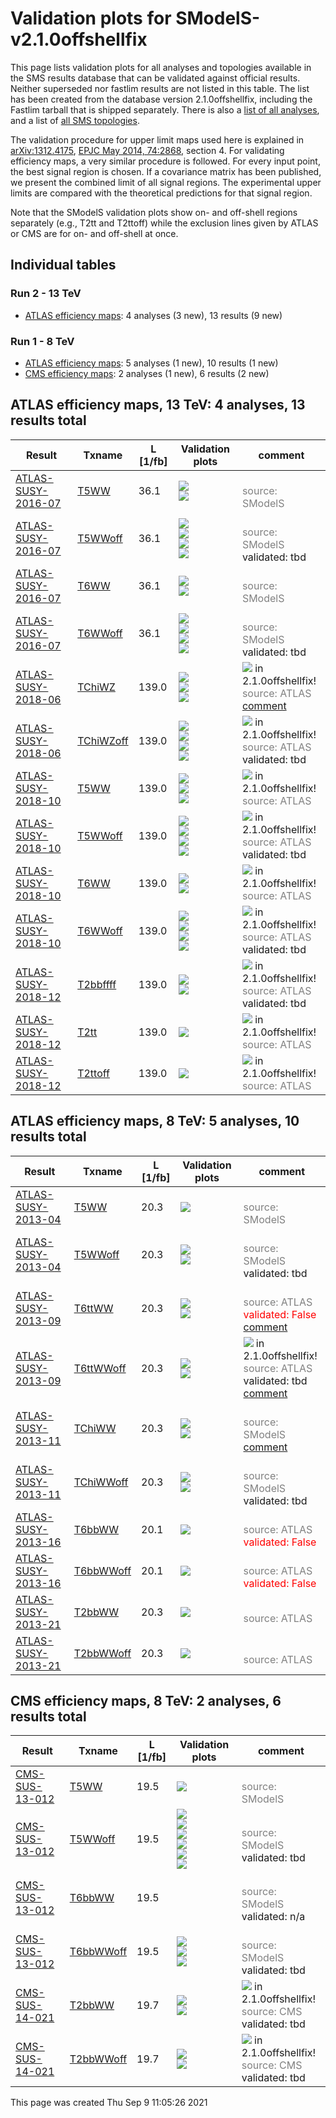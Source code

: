
# Validation plots for SModelS-v2.1.0offshellfix

This page lists validation plots for all analyses and topologies available in
the SMS results database that can be validated against official results.
Neither superseded nor fastlim results are not listed in this table. The list has been created from the
database version 2.1.0offshellfix, including the Fastlim tarball that is shipped separately.
There is also a [list of all analyses](ListOfAnalyses210offshellfix), and
a list of [all SMS topologies](SmsDictionary210offshellfix).

The validation procedure for upper limit maps used here is explained in [arXiv:1312.4175](http://arxiv.org/abs/1312.4175),  [EPJC May 2014, 74:2868](http://link.springer.com/article/10.1140/epjc/s10052-014-2868-5), section 4. For validating efficiency maps, a very similar procedure is followed. For every input point, the best signal region is chosen. If a covariance matrix has been published, we present the combined limit of all signal regions. The experimental upper limits are compared with the theoretical predictions for that signal region.

Note that the SModelS validation plots show on- and off-shell regions
separately (e.g., T2tt and T2ttoff) while the exclusion lines given by ATLAS or
CMS are for on- and off-shell at once.

## Individual tables

### Run 2 - 13 TeV
 * [ATLAS efficiency maps](#ATLASefficiencymaps13): 4 analyses (3 new), 13 results (9 new)

### Run 1 - 8 TeV
 * [ATLAS efficiency maps](#ATLASefficiencymaps8): 5 analyses (1 new), 10 results (1 new)
 * [CMS efficiency maps](#CMSefficiencymaps8): 2 analyses (1 new), 6 results (2 new)


<a name="ATLASefficiencymaps13"></a>
## ATLAS efficiency maps, 13 TeV: 4 analyses, 13 results total

| **Result** | **Txname** | **L [1/fb]** | **Validation plots** | **comment** |
|------------|------------|--------------|----------------------|-------------|
| [ATLAS-SUSY-2016-07](https://atlas.web.cern.ch/Atlas/GROUPS/PHYSICS/PAPERS/SUSY-2016-07/) | [T5WW](SmsDictionary210offshellfix#T5WW)| 36.1|<a href="https://smodels.github.io/validation/210offshellfix/13TeV/ATLAS/ATLAS-SUSY-2016-07-eff/validation/T5WW_2EqMassAx_EqMassB0.5x+0.5y_EqMassCy_pretty.png"><img src="https://smodels.github.io/validation/210offshellfix/13TeV/ATLAS/ATLAS-SUSY-2016-07-eff/validation/T5WW_2EqMassAx_EqMassB0.5x+0.5y_EqMassCy_pretty.png?1472178326" /></a><BR><a href="https://smodels.github.io/validation/210offshellfix/13TeV/ATLAS/ATLAS-SUSY-2016-07-eff/validation/T5WW_2EqMassAx_EqMassBy_EqMassC60.0_pretty.png"><img src="https://smodels.github.io/validation/210offshellfix/13TeV/ATLAS/ATLAS-SUSY-2016-07-eff/validation/T5WW_2EqMassAx_EqMassBy_EqMassC60.0_pretty.png?1472178326" /></a>  |<br><font color='grey'>source: SModelS</font><br> |
| [ATLAS-SUSY-2016-07](https://atlas.web.cern.ch/Atlas/GROUPS/PHYSICS/PAPERS/SUSY-2016-07/) | [T5WWoff](SmsDictionary210offshellfix#T5WWoff)| 36.1|<a href="https://smodels.github.io/validation/210offshellfix/13TeV/ATLAS/ATLAS-SUSY-2016-07-eff/validation/T5WWoff_2EqMassAx_EqMassB0.5x+0.5y_EqMassCy_pretty.png"><img src="https://smodels.github.io/validation/210offshellfix/13TeV/ATLAS/ATLAS-SUSY-2016-07-eff/validation/T5WWoff_2EqMassAx_EqMassB0.5x+0.5y_EqMassCy_pretty.png?1472178326" /></a><BR><a href="https://smodels.github.io/validation/210offshellfix/13TeV/ATLAS/ATLAS-SUSY-2016-07-eff/validation/old/T5WWoff_2EqMassAx_EqMassB0.5x+0.5y_EqMassCy_pretty.png"><img src="https://smodels.github.io/validation/210offshellfix/13TeV/ATLAS/ATLAS-SUSY-2016-07-eff/validation/old/T5WWoff_2EqMassAx_EqMassB0.5x+0.5y_EqMassCy_pretty.png?1472178326" /></a><BR><a href="https://smodels.github.io/validation/210offshellfix/13TeV/ATLAS/ATLAS-SUSY-2016-07-eff/validation/T5WWoff_2EqMassAx_EqMassBy_EqMassC60.0_pretty.png"><img src="https://smodels.github.io/validation/210offshellfix/13TeV/ATLAS/ATLAS-SUSY-2016-07-eff/validation/T5WWoff_2EqMassAx_EqMassBy_EqMassC60.0_pretty.png?1472178326" /></a><BR><a href="https://smodels.github.io/validation/210offshellfix/13TeV/ATLAS/ATLAS-SUSY-2016-07-eff/validation/old/T5WWoff_2EqMassAx_EqMassBy_EqMassC60.0_pretty.png"><img src="https://smodels.github.io/validation/210offshellfix/13TeV/ATLAS/ATLAS-SUSY-2016-07-eff/validation/old/T5WWoff_2EqMassAx_EqMassBy_EqMassC60.0_pretty.png?1472178326" /></a>  |<br><font color='grey'>source: SModelS</font><br>validated: tbd<br> |
| [ATLAS-SUSY-2016-07](https://atlas.web.cern.ch/Atlas/GROUPS/PHYSICS/PAPERS/SUSY-2016-07/) | [T6WW](SmsDictionary210offshellfix#T6WW)| 36.1|<a href="https://smodels.github.io/validation/210offshellfix/13TeV/ATLAS/ATLAS-SUSY-2016-07-eff/validation/T6WW_2EqMassAx_EqMassB0.5x+0.5y_EqMassCy_pretty.png"><img src="https://smodels.github.io/validation/210offshellfix/13TeV/ATLAS/ATLAS-SUSY-2016-07-eff/validation/T6WW_2EqMassAx_EqMassB0.5x+0.5y_EqMassCy_pretty.png?1472178326" /></a><BR><a href="https://smodels.github.io/validation/210offshellfix/13TeV/ATLAS/ATLAS-SUSY-2016-07-eff/validation/T6WW_2EqMassAx_EqMassBy_EqMassC60.0_pretty.png"><img src="https://smodels.github.io/validation/210offshellfix/13TeV/ATLAS/ATLAS-SUSY-2016-07-eff/validation/T6WW_2EqMassAx_EqMassBy_EqMassC60.0_pretty.png?1472178326" /></a>  |<br><font color='grey'>source: SModelS</font><br> |
| [ATLAS-SUSY-2016-07](https://atlas.web.cern.ch/Atlas/GROUPS/PHYSICS/PAPERS/SUSY-2016-07/) | [T6WWoff](SmsDictionary210offshellfix#T6WWoff)| 36.1|<a href="https://smodels.github.io/validation/210offshellfix/13TeV/ATLAS/ATLAS-SUSY-2016-07-eff/validation/T6WWoff_2EqMassAx_EqMassB0.5x+0.5y_EqMassCy_pretty.png"><img src="https://smodels.github.io/validation/210offshellfix/13TeV/ATLAS/ATLAS-SUSY-2016-07-eff/validation/T6WWoff_2EqMassAx_EqMassB0.5x+0.5y_EqMassCy_pretty.png?1472178326" /></a><BR><a href="https://smodels.github.io/validation/210offshellfix/13TeV/ATLAS/ATLAS-SUSY-2016-07-eff/validation/old/T6WWoff_2EqMassAx_EqMassB0.5x+0.5y_EqMassCy_pretty.png"><img src="https://smodels.github.io/validation/210offshellfix/13TeV/ATLAS/ATLAS-SUSY-2016-07-eff/validation/old/T6WWoff_2EqMassAx_EqMassB0.5x+0.5y_EqMassCy_pretty.png?1472178326" /></a><BR><a href="https://smodels.github.io/validation/210offshellfix/13TeV/ATLAS/ATLAS-SUSY-2016-07-eff/validation/T6WWoff_2EqMassAx_EqMassBy_EqMassC60.0_pretty.png"><img src="https://smodels.github.io/validation/210offshellfix/13TeV/ATLAS/ATLAS-SUSY-2016-07-eff/validation/T6WWoff_2EqMassAx_EqMassBy_EqMassC60.0_pretty.png?1472178326" /></a><BR><a href="https://smodels.github.io/validation/210offshellfix/13TeV/ATLAS/ATLAS-SUSY-2016-07-eff/validation/old/T6WWoff_2EqMassAx_EqMassBy_EqMassC60.0_pretty.png"><img src="https://smodels.github.io/validation/210offshellfix/13TeV/ATLAS/ATLAS-SUSY-2016-07-eff/validation/old/T6WWoff_2EqMassAx_EqMassBy_EqMassC60.0_pretty.png?1472178326" /></a>  |<br><font color='grey'>source: SModelS</font><br>validated: tbd<br> |
| [ATLAS-SUSY-2018-06](https://atlas.web.cern.ch/Atlas/GROUPS/PHYSICS/PAPERS/SUSY-2018-06/) | [TChiWZ](SmsDictionary210offshellfix#TChiWZ)| 139.0|<a href="https://smodels.github.io/validation/210offshellfix/13TeV/ATLAS/ATLAS-SUSY-2018-06-eff/validation/TChiWZ_2EqMassAx_EqMassBy_combined_pretty.png"><img src="https://smodels.github.io/validation/210offshellfix/13TeV/ATLAS/ATLAS-SUSY-2018-06-eff/validation/TChiWZ_2EqMassAx_EqMassBy_combined_pretty.png?1472178326" /></a><BR><a href="https://smodels.github.io/validation/210offshellfix/13TeV/ATLAS/ATLAS-SUSY-2018-06-eff/validation/old/TChiWZ_2EqMassAx_EqMassBy_combined_pretty.png"><img src="https://smodels.github.io/validation/210offshellfix/13TeV/ATLAS/ATLAS-SUSY-2018-06-eff/validation/old/TChiWZ_2EqMassAx_EqMassBy_combined_pretty.png?1472178326" /></a><BR><a href="https://smodels.github.io/validation/210offshellfix/13TeV/ATLAS/ATLAS-SUSY-2018-06-eff/validation/TChiWZ_2EqMassAx_EqMassBy_pretty.png"><img src="https://smodels.github.io/validation/210offshellfix/13TeV/ATLAS/ATLAS-SUSY-2018-06-eff/validation/TChiWZ_2EqMassAx_EqMassBy_pretty.png?1472178326" /></a>  | <img src="https://smodels.github.io/pics/new.png" /> in 2.1.0offshellfix! <br><font color='grey'>source: ATLAS</font><br>[comment](https://smodels.github.io/validation/210offshellfix/13TeV/ATLAS/ATLAS-SUSY-2018-06-eff/validation/TChiWZ.txt) |
| [ATLAS-SUSY-2018-06](https://atlas.web.cern.ch/Atlas/GROUPS/PHYSICS/PAPERS/SUSY-2018-06/) | [TChiWZoff](SmsDictionary210offshellfix#TChiWZoff)| 139.0|<a href="https://smodels.github.io/validation/210offshellfix/13TeV/ATLAS/ATLAS-SUSY-2018-06-eff/validation/TChiWZoff_2EqMassAx_EqMassBy_combined_pretty.png"><img src="https://smodels.github.io/validation/210offshellfix/13TeV/ATLAS/ATLAS-SUSY-2018-06-eff/validation/TChiWZoff_2EqMassAx_EqMassBy_combined_pretty.png?1472178326" /></a><BR><a href="https://smodels.github.io/validation/210offshellfix/13TeV/ATLAS/ATLAS-SUSY-2018-06-eff/validation/old/TChiWZoff_2EqMassAx_EqMassBy_combined_pretty.png"><img src="https://smodels.github.io/validation/210offshellfix/13TeV/ATLAS/ATLAS-SUSY-2018-06-eff/validation/old/TChiWZoff_2EqMassAx_EqMassBy_combined_pretty.png?1472178326" /></a><BR><a href="https://smodels.github.io/validation/210offshellfix/13TeV/ATLAS/ATLAS-SUSY-2018-06-eff/validation/TChiWZoff_2EqMassAx_EqMassBy_pretty.png"><img src="https://smodels.github.io/validation/210offshellfix/13TeV/ATLAS/ATLAS-SUSY-2018-06-eff/validation/TChiWZoff_2EqMassAx_EqMassBy_pretty.png?1472178326" /></a><BR><a href="https://smodels.github.io/validation/210offshellfix/13TeV/ATLAS/ATLAS-SUSY-2018-06-eff/validation/old/TChiWZoff_2EqMassAx_EqMassBy_pretty.png"><img src="https://smodels.github.io/validation/210offshellfix/13TeV/ATLAS/ATLAS-SUSY-2018-06-eff/validation/old/TChiWZoff_2EqMassAx_EqMassBy_pretty.png?1472178326" /></a>  | <img src="https://smodels.github.io/pics/new.png" /> in 2.1.0offshellfix! <br><font color='grey'>source: ATLAS</font><br>validated: tbd<br> |
| [ATLAS-SUSY-2018-10](https://atlas.web.cern.ch/Atlas/GROUPS/PHYSICS/PAPERS/SUSY-2018-10/) | [T5WW](SmsDictionary210offshellfix#T5WW)| 139.0|<a href="https://smodels.github.io/validation/210offshellfix/13TeV/ATLAS/ATLAS-SUSY-2018-10-eff/validation/T5WW_2EqMassAx_EqMassB0.5x+0.5y_EqMassCy_pretty.png"><img src="https://smodels.github.io/validation/210offshellfix/13TeV/ATLAS/ATLAS-SUSY-2018-10-eff/validation/T5WW_2EqMassAx_EqMassB0.5x+0.5y_EqMassCy_pretty.png?1472178326" /></a><BR><a href="https://smodels.github.io/validation/210offshellfix/13TeV/ATLAS/ATLAS-SUSY-2018-10-eff/validation/T5WW_2EqMassAx_EqMassBy_EqMassC60.0_pretty.png"><img src="https://smodels.github.io/validation/210offshellfix/13TeV/ATLAS/ATLAS-SUSY-2018-10-eff/validation/T5WW_2EqMassAx_EqMassBy_EqMassC60.0_pretty.png?1472178326" /></a><BR><a href="https://smodels.github.io/validation/210offshellfix/13TeV/ATLAS/ATLAS-SUSY-2018-10-eff/validation/T5WW_2EqMassAx_EqMassBy_EqMassC60_pretty.png"><img src="https://smodels.github.io/validation/210offshellfix/13TeV/ATLAS/ATLAS-SUSY-2018-10-eff/validation/T5WW_2EqMassAx_EqMassBy_EqMassC60_pretty.png?1472178326" /></a>  | <img src="https://smodels.github.io/pics/new.png" /> in 2.1.0offshellfix! <br><font color='grey'>source: ATLAS</font><br> |
| [ATLAS-SUSY-2018-10](https://atlas.web.cern.ch/Atlas/GROUPS/PHYSICS/PAPERS/SUSY-2018-10/) | [T5WWoff](SmsDictionary210offshellfix#T5WWoff)| 139.0|<a href="https://smodels.github.io/validation/210offshellfix/13TeV/ATLAS/ATLAS-SUSY-2018-10-eff/validation/T5WWoff_2EqMassAx_EqMassB0.5x+0.5y_EqMassCy_pretty.png"><img src="https://smodels.github.io/validation/210offshellfix/13TeV/ATLAS/ATLAS-SUSY-2018-10-eff/validation/T5WWoff_2EqMassAx_EqMassB0.5x+0.5y_EqMassCy_pretty.png?1472178326" /></a><BR><a href="https://smodels.github.io/validation/210offshellfix/13TeV/ATLAS/ATLAS-SUSY-2018-10-eff/validation/old/T5WWoff_2EqMassAx_EqMassB0.5x+0.5y_EqMassCy_pretty.png"><img src="https://smodels.github.io/validation/210offshellfix/13TeV/ATLAS/ATLAS-SUSY-2018-10-eff/validation/old/T5WWoff_2EqMassAx_EqMassB0.5x+0.5y_EqMassCy_pretty.png?1472178326" /></a><BR><a href="https://smodels.github.io/validation/210offshellfix/13TeV/ATLAS/ATLAS-SUSY-2018-10-eff/validation/T5WWoff_2EqMassAx_EqMassBy_EqMassC60_pretty.png"><img src="https://smodels.github.io/validation/210offshellfix/13TeV/ATLAS/ATLAS-SUSY-2018-10-eff/validation/T5WWoff_2EqMassAx_EqMassBy_EqMassC60_pretty.png?1472178326" /></a><BR><a href="https://smodels.github.io/validation/210offshellfix/13TeV/ATLAS/ATLAS-SUSY-2018-10-eff/validation/old/T5WWoff_2EqMassAx_EqMassBy_EqMassC60_pretty.png"><img src="https://smodels.github.io/validation/210offshellfix/13TeV/ATLAS/ATLAS-SUSY-2018-10-eff/validation/old/T5WWoff_2EqMassAx_EqMassBy_EqMassC60_pretty.png?1472178326" /></a>  | <img src="https://smodels.github.io/pics/new.png" /> in 2.1.0offshellfix! <br><font color='grey'>source: ATLAS</font><br>validated: tbd<br> |
| [ATLAS-SUSY-2018-10](https://atlas.web.cern.ch/Atlas/GROUPS/PHYSICS/PAPERS/SUSY-2018-10/) | [T6WW](SmsDictionary210offshellfix#T6WW)| 139.0|<a href="https://smodels.github.io/validation/210offshellfix/13TeV/ATLAS/ATLAS-SUSY-2018-10-eff/validation/T6WW_2EqMassAx_EqMassB0.5x+0.5y_EqMassCy_pretty.png"><img src="https://smodels.github.io/validation/210offshellfix/13TeV/ATLAS/ATLAS-SUSY-2018-10-eff/validation/T6WW_2EqMassAx_EqMassB0.5x+0.5y_EqMassCy_pretty.png?1472178326" /></a><BR><a href="https://smodels.github.io/validation/210offshellfix/13TeV/ATLAS/ATLAS-SUSY-2018-10-eff/validation/T6WW_2EqMassAx_EqMassBy_EqMassC60_pretty.png"><img src="https://smodels.github.io/validation/210offshellfix/13TeV/ATLAS/ATLAS-SUSY-2018-10-eff/validation/T6WW_2EqMassAx_EqMassBy_EqMassC60_pretty.png?1472178326" /></a>  | <img src="https://smodels.github.io/pics/new.png" /> in 2.1.0offshellfix! <br><font color='grey'>source: ATLAS</font><br> |
| [ATLAS-SUSY-2018-10](https://atlas.web.cern.ch/Atlas/GROUPS/PHYSICS/PAPERS/SUSY-2018-10/) | [T6WWoff](SmsDictionary210offshellfix#T6WWoff)| 139.0|<a href="https://smodels.github.io/validation/210offshellfix/13TeV/ATLAS/ATLAS-SUSY-2018-10-eff/validation/T6WWoff_2EqMassAx_EqMassB0.5x+0.5y_EqMassCy_pretty.png"><img src="https://smodels.github.io/validation/210offshellfix/13TeV/ATLAS/ATLAS-SUSY-2018-10-eff/validation/T6WWoff_2EqMassAx_EqMassB0.5x+0.5y_EqMassCy_pretty.png?1472178326" /></a><BR><a href="https://smodels.github.io/validation/210offshellfix/13TeV/ATLAS/ATLAS-SUSY-2018-10-eff/validation/old/T6WWoff_2EqMassAx_EqMassB0.5x+0.5y_EqMassCy_pretty.png"><img src="https://smodels.github.io/validation/210offshellfix/13TeV/ATLAS/ATLAS-SUSY-2018-10-eff/validation/old/T6WWoff_2EqMassAx_EqMassB0.5x+0.5y_EqMassCy_pretty.png?1472178326" /></a><BR><a href="https://smodels.github.io/validation/210offshellfix/13TeV/ATLAS/ATLAS-SUSY-2018-10-eff/validation/T6WWoff_2EqMassAx_EqMassBy_EqMassC60_pretty.png"><img src="https://smodels.github.io/validation/210offshellfix/13TeV/ATLAS/ATLAS-SUSY-2018-10-eff/validation/T6WWoff_2EqMassAx_EqMassBy_EqMassC60_pretty.png?1472178326" /></a><BR><a href="https://smodels.github.io/validation/210offshellfix/13TeV/ATLAS/ATLAS-SUSY-2018-10-eff/validation/old/T6WWoff_2EqMassAx_EqMassBy_EqMassC60_pretty.png"><img src="https://smodels.github.io/validation/210offshellfix/13TeV/ATLAS/ATLAS-SUSY-2018-10-eff/validation/old/T6WWoff_2EqMassAx_EqMassBy_EqMassC60_pretty.png?1472178326" /></a>  | <img src="https://smodels.github.io/pics/new.png" /> in 2.1.0offshellfix! <br><font color='grey'>source: ATLAS</font><br>validated: tbd<br> |
| [ATLAS-SUSY-2018-12](https://atlas.web.cern.ch/Atlas/GROUPS/PHYSICS/PAPERS/SUSY-2018-12/) | [T2bbffff](SmsDictionary210offshellfix#T2bbffff)| 139.0|<a href="https://smodels.github.io/validation/210offshellfix/13TeV/ATLAS/ATLAS-SUSY-2018-12-eff/validation/T2bbffff_2EqMassAx_EqMassBy_pretty.png"><img src="https://smodels.github.io/validation/210offshellfix/13TeV/ATLAS/ATLAS-SUSY-2018-12-eff/validation/T2bbffff_2EqMassAx_EqMassBy_pretty.png?1472178326" /></a><BR><a href="https://smodels.github.io/validation/210offshellfix/13TeV/ATLAS/ATLAS-SUSY-2018-12-eff/validation/old/T2bbffff_2EqMassAx_EqMassBy_pretty.png"><img src="https://smodels.github.io/validation/210offshellfix/13TeV/ATLAS/ATLAS-SUSY-2018-12-eff/validation/old/T2bbffff_2EqMassAx_EqMassBy_pretty.png?1472178326" /></a>  | <img src="https://smodels.github.io/pics/new.png" /> in 2.1.0offshellfix! <br><font color='grey'>source: ATLAS</font><br>validated: tbd<br> |
| [ATLAS-SUSY-2018-12](https://atlas.web.cern.ch/Atlas/GROUPS/PHYSICS/PAPERS/SUSY-2018-12/) | [T2tt](SmsDictionary210offshellfix#T2tt)| 139.0|<a href="https://smodels.github.io/validation/210offshellfix/13TeV/ATLAS/ATLAS-SUSY-2018-12-eff/validation/T2tt_2EqMassAx_EqMassBy_pretty.png"><img src="https://smodels.github.io/validation/210offshellfix/13TeV/ATLAS/ATLAS-SUSY-2018-12-eff/validation/T2tt_2EqMassAx_EqMassBy_pretty.png?1472178326" /></a>  | <img src="https://smodels.github.io/pics/new.png" /> in 2.1.0offshellfix! <br><font color='grey'>source: ATLAS</font><br> |
| [ATLAS-SUSY-2018-12](https://atlas.web.cern.ch/Atlas/GROUPS/PHYSICS/PAPERS/SUSY-2018-12/) | [T2ttoff](SmsDictionary210offshellfix#T2ttoff)| 139.0|<a href="https://smodels.github.io/validation/210offshellfix/13TeV/ATLAS/ATLAS-SUSY-2018-12-eff/validation/T2ttoff_2EqMassAx_EqMassBy_pretty.png"><img src="https://smodels.github.io/validation/210offshellfix/13TeV/ATLAS/ATLAS-SUSY-2018-12-eff/validation/T2ttoff_2EqMassAx_EqMassBy_pretty.png?1472178326" /></a>  | <img src="https://smodels.github.io/pics/new.png" /> in 2.1.0offshellfix! <br><font color='grey'>source: ATLAS</font><br> |


<a name="ATLASefficiencymaps8"></a>
## ATLAS efficiency maps, 8 TeV: 5 analyses, 10 results total

| **Result** | **Txname** | **L [1/fb]** | **Validation plots** | **comment** |
|------------|------------|--------------|----------------------|-------------|
| [ATLAS-SUSY-2013-04](https://atlas.web.cern.ch/Atlas/GROUPS/PHYSICS/PAPERS/SUSY-2013-04/) | [T5WW](SmsDictionary210offshellfix#T5WW)| 20.3|<a href="https://smodels.github.io/validation/210offshellfix/8TeV/ATLAS/ATLAS-SUSY-2013-04-eff/validation/T5WW_2EqMassAx_EqMassB0.5x+0.5y_EqMassCy_pretty.png"><img src="https://smodels.github.io/validation/210offshellfix/8TeV/ATLAS/ATLAS-SUSY-2013-04-eff/validation/T5WW_2EqMassAx_EqMassB0.5x+0.5y_EqMassCy_pretty.png?1472178326" /></a>  |<br><font color='grey'>source: SModelS</font><br> |
| [ATLAS-SUSY-2013-04](https://atlas.web.cern.ch/Atlas/GROUPS/PHYSICS/PAPERS/SUSY-2013-04/) | [T5WWoff](SmsDictionary210offshellfix#T5WWoff)| 20.3|<a href="https://smodels.github.io/validation/210offshellfix/8TeV/ATLAS/ATLAS-SUSY-2013-04-eff/validation/T5WWoff_2EqMassAx_EqMassB0.5x+0.5y_EqMassCy_pretty.png"><img src="https://smodels.github.io/validation/210offshellfix/8TeV/ATLAS/ATLAS-SUSY-2013-04-eff/validation/T5WWoff_2EqMassAx_EqMassB0.5x+0.5y_EqMassCy_pretty.png?1472178326" /></a><BR><a href="https://smodels.github.io/validation/210offshellfix/8TeV/ATLAS/ATLAS-SUSY-2013-04-eff/validation/old/T5WWoff_2EqMassAx_EqMassB0.5x+0.5y_EqMassCy_pretty.png"><img src="https://smodels.github.io/validation/210offshellfix/8TeV/ATLAS/ATLAS-SUSY-2013-04-eff/validation/old/T5WWoff_2EqMassAx_EqMassB0.5x+0.5y_EqMassCy_pretty.png?1472178326" /></a>  |<br><font color='grey'>source: SModelS</font><br>validated: tbd<br> |
| [ATLAS-SUSY-2013-09](https://atlas.web.cern.ch/Atlas/GROUPS/PHYSICS/PAPERS/SUSY-2013-09/) | [T6ttWW](SmsDictionary210offshellfix#T6ttWW)| 20.3|<a href="https://smodels.github.io/validation/210offshellfix/8TeV/ATLAS/ATLAS-SUSY-2013-09-eff/validation/T6ttWW_2EqMassAx_EqMassB2y_EqMassCy_pretty.png"><img src="https://smodels.github.io/validation/210offshellfix/8TeV/ATLAS/ATLAS-SUSY-2013-09-eff/validation/T6ttWW_2EqMassAx_EqMassB2y_EqMassCy_pretty.png?1472178326" /></a><BR><a href="https://smodels.github.io/validation/210offshellfix/8TeV/ATLAS/ATLAS-SUSY-2013-09-eff/validation/T6ttWW_2EqMassAx_EqMassBy_EqMassC60.0_pretty.png"><img src="https://smodels.github.io/validation/210offshellfix/8TeV/ATLAS/ATLAS-SUSY-2013-09-eff/validation/T6ttWW_2EqMassAx_EqMassBy_EqMassC60.0_pretty.png?1472178326" /></a>  |<br><font color='grey'>source: ATLAS</font><br><font color='red'>validated: False</font><br>[comment](https://smodels.github.io/validation/210offshellfix/8TeV/ATLAS/ATLAS-SUSY-2013-09-eff/validation/T6ttWW.txt) |
| [ATLAS-SUSY-2013-09](https://atlas.web.cern.ch/Atlas/GROUPS/PHYSICS/PAPERS/SUSY-2013-09/) | [T6ttWWoff](SmsDictionary210offshellfix#T6ttWWoff)| 20.3|<a href="https://smodels.github.io/validation/210offshellfix/8TeV/ATLAS/ATLAS-SUSY-2013-09-eff/validation/T6ttWWoff_2EqMassAx_EqMassB2y_EqMassCy_pretty.png"><img src="https://smodels.github.io/validation/210offshellfix/8TeV/ATLAS/ATLAS-SUSY-2013-09-eff/validation/T6ttWWoff_2EqMassAx_EqMassB2y_EqMassCy_pretty.png?1472178326" /></a><BR><a href="https://smodels.github.io/validation/210offshellfix/8TeV/ATLAS/ATLAS-SUSY-2013-09-eff/validation/old/T6ttWWoff_2EqMassAx_EqMassB2y_EqMassCy_pretty.png"><img src="https://smodels.github.io/validation/210offshellfix/8TeV/ATLAS/ATLAS-SUSY-2013-09-eff/validation/old/T6ttWWoff_2EqMassAx_EqMassB2y_EqMassCy_pretty.png?1472178326" /></a>  | <img src="https://smodels.github.io/pics/new.png" /> in 2.1.0offshellfix! <br><font color='grey'>source: ATLAS</font><br>validated: tbd<br>[comment](https://smodels.github.io/validation/210offshellfix/8TeV/ATLAS/ATLAS-SUSY-2013-09-eff/validation/T6ttWWoff.txt) |
| [ATLAS-SUSY-2013-11](https://atlas.web.cern.ch/Atlas/GROUPS/PHYSICS/PAPERS/SUSY-2013-11/) | [TChiWW](SmsDictionary210offshellfix#TChiWW)| 20.3|<a href="https://smodels.github.io/validation/210offshellfix/8TeV/ATLAS/ATLAS-SUSY-2013-11-eff/validation/TChiWW_2EqMassAx_EqMassBy_pretty.png"><img src="https://smodels.github.io/validation/210offshellfix/8TeV/ATLAS/ATLAS-SUSY-2013-11-eff/validation/TChiWW_2EqMassAx_EqMassBy_pretty.png?1472178326" /></a><BR><a href="https://smodels.github.io/validation/210offshellfix/8TeV/ATLAS/ATLAS-SUSY-2013-11-eff/validation/old/TChiWW_2EqMassAx_EqMassBy_pretty.png"><img src="https://smodels.github.io/validation/210offshellfix/8TeV/ATLAS/ATLAS-SUSY-2013-11-eff/validation/old/TChiWW_2EqMassAx_EqMassBy_pretty.png?1472178326" /></a>  |<br><font color='grey'>source: SModelS</font><br>[comment](https://smodels.github.io/validation/210offshellfix/8TeV/ATLAS/ATLAS-SUSY-2013-11-eff/validation/TChiWW.txt) |
| [ATLAS-SUSY-2013-11](https://atlas.web.cern.ch/Atlas/GROUPS/PHYSICS/PAPERS/SUSY-2013-11/) | [TChiWWoff](SmsDictionary210offshellfix#TChiWWoff)| 20.3|<a href="https://smodels.github.io/validation/210offshellfix/8TeV/ATLAS/ATLAS-SUSY-2013-11-eff/validation/TChiWWoff_2EqMassAx_EqMassBy_pretty.png"><img src="https://smodels.github.io/validation/210offshellfix/8TeV/ATLAS/ATLAS-SUSY-2013-11-eff/validation/TChiWWoff_2EqMassAx_EqMassBy_pretty.png?1472178326" /></a><BR><a href="https://smodels.github.io/validation/210offshellfix/8TeV/ATLAS/ATLAS-SUSY-2013-11-eff/validation/old/TChiWWoff_2EqMassAx_EqMassBy_pretty.png"><img src="https://smodels.github.io/validation/210offshellfix/8TeV/ATLAS/ATLAS-SUSY-2013-11-eff/validation/old/TChiWWoff_2EqMassAx_EqMassBy_pretty.png?1472178326" /></a>  |<br><font color='grey'>source: SModelS</font><br>validated: tbd<br> |
| [ATLAS-SUSY-2013-16](https://atlas.web.cern.ch/Atlas/GROUPS/PHYSICS/PAPERS/SUSY-2013-16/) | [T6bbWW](SmsDictionary210offshellfix#T6bbWW)| 20.1|<a href="https://smodels.github.io/validation/210offshellfix/8TeV/ATLAS/ATLAS-SUSY-2013-16-eff/validation/T6bbWW_2EqMassAx_EqMassB2y_EqMassCy_pretty.png"><img src="https://smodels.github.io/validation/210offshellfix/8TeV/ATLAS/ATLAS-SUSY-2013-16-eff/validation/T6bbWW_2EqMassAx_EqMassB2y_EqMassCy_pretty.png?1472178326" /></a>  |<br><font color='grey'>source: ATLAS</font><br><font color='red'>validated: False</font><br> |
| [ATLAS-SUSY-2013-16](https://atlas.web.cern.ch/Atlas/GROUPS/PHYSICS/PAPERS/SUSY-2013-16/) | [T6bbWWoff](SmsDictionary210offshellfix#T6bbWWoff)| 20.1|<a href="https://smodels.github.io/validation/210offshellfix/8TeV/ATLAS/ATLAS-SUSY-2013-16-eff/validation/T6bbWWoff_2EqMassAx_EqMassB2y_EqMassCy_pretty.png"><img src="https://smodels.github.io/validation/210offshellfix/8TeV/ATLAS/ATLAS-SUSY-2013-16-eff/validation/T6bbWWoff_2EqMassAx_EqMassB2y_EqMassCy_pretty.png?1472178326" /></a>  |<br><font color='grey'>source: ATLAS</font><br><font color='red'>validated: False</font><br> |
| [ATLAS-SUSY-2013-21](https://atlas.web.cern.ch/Atlas/GROUPS/PHYSICS/PAPERS/SUSY-2013-21/) | [T2bbWW](SmsDictionary210offshellfix#T2bbWW)| 20.3|<a href="https://smodels.github.io/validation/210offshellfix/8TeV/ATLAS/ATLAS-SUSY-2013-21-eff/validation/T2bbWW_2EqMassAx_EqMassBy_pretty.png"><img src="https://smodels.github.io/validation/210offshellfix/8TeV/ATLAS/ATLAS-SUSY-2013-21-eff/validation/T2bbWW_2EqMassAx_EqMassBy_pretty.png?1472178326" /></a>  |<br><font color='grey'>source: ATLAS</font><br> |
| [ATLAS-SUSY-2013-21](https://atlas.web.cern.ch/Atlas/GROUPS/PHYSICS/PAPERS/SUSY-2013-21/) | [T2bbWWoff](SmsDictionary210offshellfix#T2bbWWoff)| 20.3|<a href="https://smodels.github.io/validation/210offshellfix/8TeV/ATLAS/ATLAS-SUSY-2013-21-eff/validation/T2bbWWoff_2EqMassAx_EqMassBy_pretty.png"><img src="https://smodels.github.io/validation/210offshellfix/8TeV/ATLAS/ATLAS-SUSY-2013-21-eff/validation/T2bbWWoff_2EqMassAx_EqMassBy_pretty.png?1472178326" /></a>  |<br><font color='grey'>source: ATLAS</font><br> |


<a name="CMSefficiencymaps8"></a>
## CMS efficiency maps, 8 TeV: 2 analyses, 6 results total

| **Result** | **Txname** | **L [1/fb]** | **Validation plots** | **comment** |
|------------|------------|--------------|----------------------|-------------|
| [CMS-SUS-13-012](https://twiki.cern.ch/twiki/bin/view/CMSPublic/PhysicsResultsSUS13012) | [T5WW](SmsDictionary210offshellfix#T5WW)| 19.5|<a href="https://smodels.github.io/validation/210offshellfix/8TeV/CMS/CMS-SUS-13-012-eff/validation/T5WW_2EqMassAx_EqMassB0.5x+0.5y_EqMassCy_pretty.png"><img src="https://smodels.github.io/validation/210offshellfix/8TeV/CMS/CMS-SUS-13-012-eff/validation/T5WW_2EqMassAx_EqMassB0.5x+0.5y_EqMassCy_pretty.png?1472178326" /></a>  |<br><font color='grey'>source: SModelS</font><br> |
| [CMS-SUS-13-012](https://twiki.cern.ch/twiki/bin/view/CMSPublic/PhysicsResultsSUS13012) | [T5WWoff](SmsDictionary210offshellfix#T5WWoff)| 19.5|<a href="https://smodels.github.io/validation/210offshellfix/8TeV/CMS/CMS-SUS-13-012-eff/validation/T5WWoff_2EqMassAx_EqMassB0.05x+0.95y_EqMassCy_pretty.png"><img src="https://smodels.github.io/validation/210offshellfix/8TeV/CMS/CMS-SUS-13-012-eff/validation/T5WWoff_2EqMassAx_EqMassB0.05x+0.95y_EqMassCy_pretty.png?1472178326" /></a><BR><a href="https://smodels.github.io/validation/210offshellfix/8TeV/CMS/CMS-SUS-13-012-eff/validation/old/T5WWoff_2EqMassAx_EqMassB0.05x+0.95y_EqMassCy_pretty.png"><img src="https://smodels.github.io/validation/210offshellfix/8TeV/CMS/CMS-SUS-13-012-eff/validation/old/T5WWoff_2EqMassAx_EqMassB0.05x+0.95y_EqMassCy_pretty.png?1472178326" /></a><BR><a href="https://smodels.github.io/validation/210offshellfix/8TeV/CMS/CMS-SUS-13-012-eff/validation/T5WWoff_2EqMassAx_EqMassB0.5x+0.5y_EqMassCy_pretty.png"><img src="https://smodels.github.io/validation/210offshellfix/8TeV/CMS/CMS-SUS-13-012-eff/validation/T5WWoff_2EqMassAx_EqMassB0.5x+0.5y_EqMassCy_pretty.png?1472178326" /></a><BR><a href="https://smodels.github.io/validation/210offshellfix/8TeV/CMS/CMS-SUS-13-012-eff/validation/old/T5WWoff_2EqMassAx_EqMassB0.5x+0.5y_EqMassCy_pretty.png"><img src="https://smodels.github.io/validation/210offshellfix/8TeV/CMS/CMS-SUS-13-012-eff/validation/old/T5WWoff_2EqMassAx_EqMassB0.5x+0.5y_EqMassCy_pretty.png?1472178326" /></a><BR><a href="https://smodels.github.io/validation/210offshellfix/8TeV/CMS/CMS-SUS-13-012-eff/validation/T5WWoff_2EqMassAx_EqMassBy+10_EqMassCy_pretty.png"><img src="https://smodels.github.io/validation/210offshellfix/8TeV/CMS/CMS-SUS-13-012-eff/validation/T5WWoff_2EqMassAx_EqMassBy+10_EqMassCy_pretty.png?1472178326" /></a><BR><a href="https://smodels.github.io/validation/210offshellfix/8TeV/CMS/CMS-SUS-13-012-eff/validation/old/T5WWoff_2EqMassAx_EqMassBy+10_EqMassCy_pretty.png"><img src="https://smodels.github.io/validation/210offshellfix/8TeV/CMS/CMS-SUS-13-012-eff/validation/old/T5WWoff_2EqMassAx_EqMassBy+10_EqMassCy_pretty.png?1472178326" /></a>  |<br><font color='grey'>source: SModelS</font><br>validated: tbd<br> |
| [CMS-SUS-13-012](https://twiki.cern.ch/twiki/bin/view/CMSPublic/PhysicsResultsSUS13012) | [T6bbWW](SmsDictionary210offshellfix#T6bbWW)| 19.5|  |<br><font color='grey'>source: SModelS</font><br>validated: n/a<br> |
| [CMS-SUS-13-012](https://twiki.cern.ch/twiki/bin/view/CMSPublic/PhysicsResultsSUS13012) | [T6bbWWoff](SmsDictionary210offshellfix#T6bbWWoff)| 19.5|<a href="https://smodels.github.io/validation/210offshellfix/8TeV/CMS/CMS-SUS-13-012-eff/validation/T6bbWWoff_2EqMassAx_EqMassB0.1x+0.9y_EqMassCy_pretty.png"><img src="https://smodels.github.io/validation/210offshellfix/8TeV/CMS/CMS-SUS-13-012-eff/validation/T6bbWWoff_2EqMassAx_EqMassB0.1x+0.9y_EqMassCy_pretty.png?1472178326" /></a><BR><a href="https://smodels.github.io/validation/210offshellfix/8TeV/CMS/CMS-SUS-13-012-eff/validation/T6bbWWoff_2EqMassAx_EqMassB0.5x+0.5y_EqMassCy_pretty.png"><img src="https://smodels.github.io/validation/210offshellfix/8TeV/CMS/CMS-SUS-13-012-eff/validation/T6bbWWoff_2EqMassAx_EqMassB0.5x+0.5y_EqMassCy_pretty.png?1472178326" /></a><BR><a href="https://smodels.github.io/validation/210offshellfix/8TeV/CMS/CMS-SUS-13-012-eff/validation/T6bbWWoff_2EqMassAx_EqMassBy+10_EqMassCy_pretty.png"><img src="https://smodels.github.io/validation/210offshellfix/8TeV/CMS/CMS-SUS-13-012-eff/validation/T6bbWWoff_2EqMassAx_EqMassBy+10_EqMassCy_pretty.png?1472178326" /></a>  |<br><font color='grey'>source: SModelS</font><br>validated: tbd<br> |
| [CMS-SUS-14-021](https://twiki.cern.ch/twiki/bin/view/CMSPublic/PhysicsResultsSUS14021) | [T2bbWW](SmsDictionary210offshellfix#T2bbWW)| 19.7|<a href="https://smodels.github.io/validation/210offshellfix/8TeV/CMS/CMS-SUS-14-021-eff/validation/T2bbWW_2EqMassAx_EqMassBy_pretty.png"><img src="https://smodels.github.io/validation/210offshellfix/8TeV/CMS/CMS-SUS-14-021-eff/validation/T2bbWW_2EqMassAx_EqMassBy_pretty.png?1472178326" /></a><BR><a href="https://smodels.github.io/validation/210offshellfix/8TeV/CMS/CMS-SUS-14-021-eff/validation/old/T2bbWW_2EqMassAx_EqMassBy_pretty.png"><img src="https://smodels.github.io/validation/210offshellfix/8TeV/CMS/CMS-SUS-14-021-eff/validation/old/T2bbWW_2EqMassAx_EqMassBy_pretty.png?1472178326" /></a>  | <img src="https://smodels.github.io/pics/new.png" /> in 2.1.0offshellfix! <br><font color='grey'>source: CMS</font><br>validated: tbd<br> |
| [CMS-SUS-14-021](https://twiki.cern.ch/twiki/bin/view/CMSPublic/PhysicsResultsSUS14021) | [T2bbWWoff](SmsDictionary210offshellfix#T2bbWWoff)| 19.7|<a href="https://smodels.github.io/validation/210offshellfix/8TeV/CMS/CMS-SUS-14-021-eff/validation/T2bbWWoff_2EqMassAx_EqMassBy_pretty.png"><img src="https://smodels.github.io/validation/210offshellfix/8TeV/CMS/CMS-SUS-14-021-eff/validation/T2bbWWoff_2EqMassAx_EqMassBy_pretty.png?1472178326" /></a><BR><a href="https://smodels.github.io/validation/210offshellfix/8TeV/CMS/CMS-SUS-14-021-eff/validation/old/T2bbWWoff_2EqMassAx_EqMassBy_pretty.png"><img src="https://smodels.github.io/validation/210offshellfix/8TeV/CMS/CMS-SUS-14-021-eff/validation/old/T2bbWWoff_2EqMassAx_EqMassBy_pretty.png?1472178326" /></a>  | <img src="https://smodels.github.io/pics/new.png" /> in 2.1.0offshellfix! <br><font color='grey'>source: CMS</font><br>validated: tbd<br> |

This page was created Thu Sep  9 11:05:26 2021
